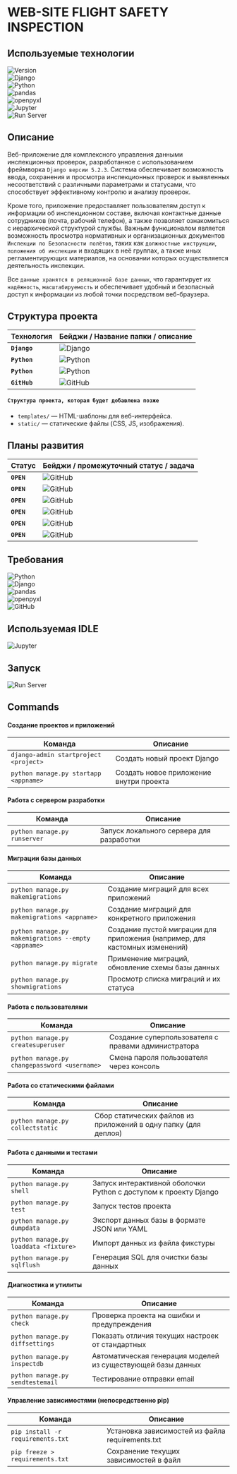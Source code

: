 # **WEB-SITE FLIGHT SAFETY INSPECTION**

## Используемые технологии

![Version](https://img.shields.io/badge/project%20ver-0.1-brightgreen)  
![Django](https://img.shields.io/badge/django-5.2.3-green?logo=django&logoColor=white)  
![Python](https://img.shields.io/badge/python-3.12%2B-blue?logo=python&logoColor=white)  
![pandas](https://img.shields.io/badge/pandas-data%20analysis-blue?logo=pandas&logoColor=white)  
![openpyxl](https://img.shields.io/badge/openpyxl-Excel%20import%2Fexport-007ACC?logo=python&logoColor=white)  
![Jupyter](https://img.shields.io/badge/Jupyter%20Lab-IDE%20&%20Data%20Analysis-orange?logo=jupyter&logoColor=white)  
![Run Server](https://img.shields.io/badge/runserver-manage.py%20runserver-brightgreen)

## Описание
Веб-приложение для комплексного управления данными инспекционных проверок, разработанное с использованием фреймворка `Django версии 5.2.3`. Система обеспечивает возможность ввода, сохранения и просмотра инспекционных проверок и выявленных несоответствий с различными параметрами и статусами, что способствует эффективному контролю и анализу проверок.

Кроме того, приложение предоставляет пользователям доступ к информации об инспекционном составе, включая контактные данные сотрудников (почта, рабочий телефон), а также позволяет ознакомиться с иерархической структурой службы. Важным функционалом является возможность просмотра нормативных и организационных документов `Инспекции по Безопасности полётов`, таких как `должностные инструкции`, `положения об инспекции` и входящих в неё группах, а также иных регламентирующих материалов, на основании которых осуществляется деятельность инспекции.

Все `данные хранятся в реляционной базе данных`, что гарантирует их `надёжность`, `масштабируемость` и обеспечивает удобный и безопасный доступ к информации из любой точки посредством веб-браузера.

## Структура проекта
| Технология                | Бейджи / Название папки / описание |
|--------------------------|-------------------------------------|
| **`Django`** | ![Django](https://img.shields.io/badge/flightsafetyinspection-основной%20модуль%20Django--проекта-brightgreen?logo=django&logoColor=white) |
| **`Python`** | ![Python](https://img.shields.io/badge/.djvenv-виртуальное%20окружение-orange?logo=python&logoColor=white) |  
| **`Python`** | ![Python](https://img.shields.io/badge/requirements.txt-список%20зависимостей%20проекта-blue?logo=python&logoColor=white) |
| **`GitHub`** | ![GitHub](https://img.shields.io/badge/README.md-описание%20проекта-blue?logo=github&logoColor=white) |

#### `Структура проекта, которая будет добавлена позже`
- `templates/` — HTML-шаблоны для веб-интерфейса.
- `static/` — статические файлы (CSS, JS, изображения).

## Планы развития
| Статус                | Бейджи / промежуточный статус / задача |
|--------------------------|---------------------------------------------------------------------------------------------------------------------------------------------|
| **`OPEN`** | ![GitHub](https://img.shields.io/badge/open-написание%20шаблонов%20HTML%20&%20CSS%20файлов-yellow?logo=github&logoColor=white) |
| **`OPEN`** | ![GitHub](https://img.shields.io/badge/open-наполнение%20БД%20информацией%20по%20сотрудникам%20инспекции-yellow?logo=github&logoColor=white) |
| **`OPEN`** | ![GitHub](https://img.shields.io/badge/open-Расширение%20функциональности%20аудита,%20добавление%20фильтрации%20и%20поиска%20записей-yellow?logo=github&logoColor=white) |
| **`OPEN`** | ![GitHub](https://img.shields.io/badge/open-Реализация%20системы%20ролей%20и%20прав%20доступа-yellow?logo=github&logoColor=white) |
| **`OPEN`** | ![GitHub](https://img.shields.io/badge/open-Интеграция%20с%20внешними%20сервисами%20и%20экспорт%20данных-yellow?logo=github&logoColor=white) |
| **`OPEN`** | ![GitHub](https://img.shields.io/badge/open-Поддержка%20работы%20с%20мобильных%20устройств-yellow?logo=github&logoColor=white) |

## Требования
![Python](https://img.shields.io/badge/python-3.12%2B-blue?logo=python&logoColor=white)  
![Django](https://img.shields.io/badge/django-5.2.3-green?logo=django&logoColor=white)  
![pandas](https://img.shields.io/badge/pandas-для%20импорта/экспорта%20данных%20в%20Excel-blue?logo=pandas&logoColor=white)  
![openpyxl](https://img.shields.io/badge/openpyxl-для%20импорта/экспорта%20данных%20в%20Excel-007ACC?logo=python&logoColor=white)  
![GitHub](https://img.shields.io/badge/дополнительно%20смотри-requirements.txt-orange?logo=github&logoColor=white)

## Используемая IDLE
![Jupyter](https://img.shields.io/badge/Jupyter%20Lab-IDE%20&%20для%20анализа%20и%20обработки%20данных-orange?logo=jupyter&logoColor=white) 

## Запуск
![Run Server](https://img.shields.io/badge/запуск%20сайта-python%20manage.py%20runserver-brightgreen)

## Commands
#### Создание проектов и приложений
| Команда |	Описание |
|---------|----------|
|`django-admin startproject <project>`|	Создать новый проект Django|
|`python manage.py startapp <appname> `| Создать новое приложение внутри проекта|

#### Работа с сервером разработки
| Команда |	Описание |
|---------|----------|
|`python manage.py runserver `| Запуск локального сервера для разработки|

#### Миграции базы данных
| Команда |	Описание |
|---------|----------|
|`python manage.py makemigrations `| Создание миграций для всех приложений
|`python manage.py makemigrations <appname> `| Создание миграций для конкретного приложения|
|`python manage.py makemigrations --empty <appname> `| Создание пустой миграции для приложения (например, для кастомных изменений)|
|`python manage.py migrate`| Применение миграций, обновление схемы базы данных|
|`python manage.py showmigrations `| Просмотр списка миграций и их статуса|

#### Работа с пользователями
| Команда |	Описание |
|---------|----------|
|`python manage.py createsuperuser `| Создание суперпользователя с правами администратора|
|`python manage.py changepassword <username> `| Смена пароля пользователя через консоль|

#### Работа со статическими файлами
| Команда |	Описание |
|---------|----------|
|`python manage.py collectstatic `| Сбор статических файлов из приложений в одну папку (для деплоя)|

#### Работа с данными и тестами
| Команда |	Описание |
|---------|----------|
|`python manage.py shell `| Запуск интерактивной оболочки Python с доступом к проекту Django|
|`python manage.py test `| Запуск тестов проекта|
|`python manage.py dumpdata `| Экспорт данных базы в формате JSON или YAML|
|`python manage.py loaddata <fixture> `| Импорт данных из файла фикстуры|
|`python manage.py sqlflush `| Генерация SQL для очистки базы данных|

#### Диагностика и утилиты
| Команда |	Описание |
|---------|----------|
|`python manage.py check `| Проверка проекта на ошибки и предупреждения|
|`python manage.py diffsettings `| Показать отличия текущих настроек от стандартных|
|`python manage.py inspectdb `| Автоматическая генерация моделей из существующей базы данных|
|`python manage.py sendtestemail `| Тестирование отправки email|

#### Управление зависимостями (непосредственно pip)
| Команда |	Описание |
|---------|----------|
|`pip install -r requirements.txt `| Установка зависимостей из файла requirements.txt|
|`pip freeze > requirements.txt `| Сохранение текущих зависимостей в файл|